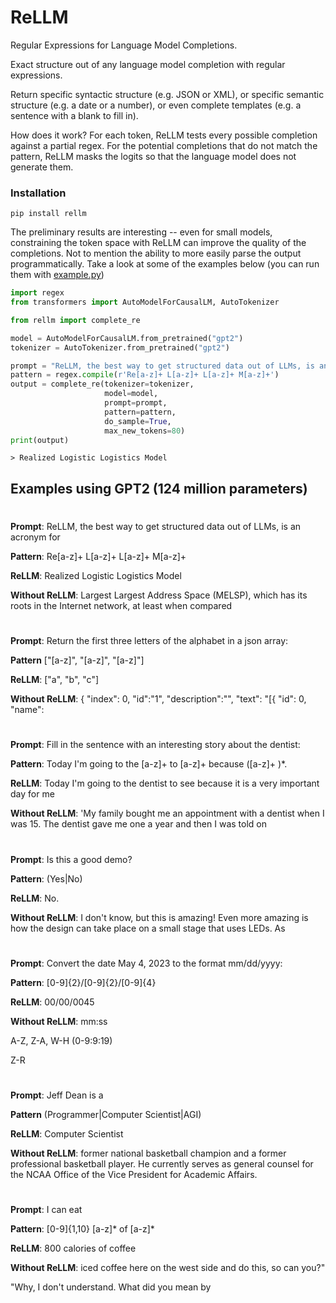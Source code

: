 # ReLLM
Regular Expressions for Language Model Completions.

Exact structure out of any language model completion with regular expressions.

Return specific syntactic structure (e.g. JSON or XML), or specific semantic structure (e.g. a date or a number), or even complete templates (e.g. a sentence with a blank to fill in).

How does it work? For each token, ReLLM tests every possible completion against a partial regex. For the potential completions that do not match the pattern, ReLLM masks the logits so that the language model does not generate them.

### Installation
```
pip install rellm
```

The preliminary results are interesting -- even for small models, constraining the token space with ReLLM can improve the quality of the completions. Not to mention the ability to more easily parse the output programmatically. Take a look at some of the examples below (you can run them with [example.py](example.py))

```python
import regex
from transformers import AutoModelForCausalLM, AutoTokenizer

from rellm import complete_re

model = AutoModelForCausalLM.from_pretrained("gpt2")
tokenizer = AutoTokenizer.from_pretrained("gpt2")

prompt = "ReLLM, the best way to get structured data out of LLMs, is an acronym for "
pattern = regex.compile(r'Re[a-z]+ L[a-z]+ L[a-z]+ M[a-z]+')
output = complete_re(tokenizer=tokenizer, 
                     model=model, 
                     prompt=prompt,
                     pattern=pattern,
                     do_sample=True,
                     max_new_tokens=80)
print(output)
```

```
> Realized Logistic Logistics Model
```


## Examples using GPT2 (124 million parameters)

#

**Prompt**: ReLLM, the best way to get structured data out of LLMs, is an acronym for

**Pattern**: Re[a-z]+ L[a-z]+ L[a-z]+ M[a-z]+

**ReLLM**: Realized Logistic Logistics Model

**Without ReLLM**: Largest Largest Address Space (MELSP), which has its roots in the  Internet network, at least when compared
#

**Prompt**: Return the first three letters of the alphabet in a json array:

**Pattern** \[\"[a-z]\", \"[a-z]\", \"[a-z]\"\]

**ReLLM**: ["a", "b", "c"]

**Without ReLLM**: { "index": 0, "id":"1", "description":"", "text": "[{ "id": 0, "name":
#
**Prompt**: Fill in the sentence with an interesting story about the dentist:

**Pattern**: Today I\'m going to the [a-z]+ to [a-z]+ because ([a-z]+ )*\.

**ReLLM**: Today I'm going to the dentist to see because it is a very important day for me

**Without ReLLM**: 'My family bought me an appointment with a dentist when I was 15. The dentist gave me one a year and then I was told on
#

**Prompt**: Is this a good demo?

**Pattern**: (Yes|No)

**ReLLM**: No.

**Without ReLLM**: I don't know, but this is amazing! Even more amazing is how the design can take place on a small stage that uses LEDs.
As

#

**Prompt**: Convert the date May 4, 2023 to the format mm/dd/yyyy:

**Pattern**: [0-9]{2}/[0-9]{2}/[0-9]{4}

**ReLLM**: 00/00/0045

**Without ReLLM**:  mm:ss

A-Z, Z-A, W-H (0-9:9:19)

Z-R

#

**Prompt**: Jeff Dean is a

**Pattern** (Programmer|Computer Scientist|AGI)

**ReLLM**: Computer Scientist

**Without ReLLM**: former national basketball champion and a former professional basketball player. He currently serves as general counsel for the NCAA Office of the Vice President for Academic Affairs.

#

**Prompt**: I can eat 

**Pattern**: [0-9]{1,10} [a-z]* of [a-z]*

**ReLLM**: 800 calories of coffee

**Without ReLLM**: iced coffee here on the west side and do this, so can you?"

"Why, I don't understand. What did you mean by